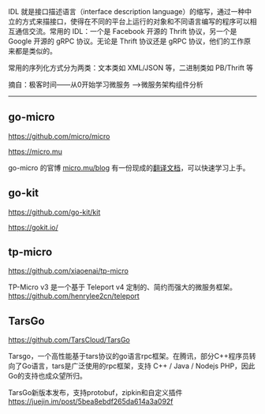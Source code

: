 IDL 就是接口描述语言（interface description language）的缩写，通过一种中立的方式来描接口，使得在不同的平台上运行的对象和不同语言编写的程序可以相互通信交流。常用的 IDL：一个是 Facebook 开源的 Thrift 协议，另一个是 Google 开源的 gRPC 协议。无论是 Thrift 协议还是 gRPC 协议，他们的工作原来都是类似的。

常用的序列化方式分为两类：文本类如 XML/JSON 等，二进制类如 PB/Thrift 等

摘自：极客时间——从0开始学习微服务 -->微服务架构组件分析 


---

## go-micro

https://github.com/micro/micro

https://micro.mu

go-micro 的官博 [micro.mu/blog](https://micro.mu/blog/) 有一份现成的[翻译文档](http://btfak.com/page2/)，可以快速学习上手。

## go-kit

https://github.com/go-kit/kit

https://gokit.io/

## tp-micro

https://github.com/xiaoenai/tp-micro

TP-Micro v3 是一个基于 Teleport v4 定制的、简约而强大的微服务框架。 https://github.com/henrylee2cn/teleport

## TarsGo

https://github.com/TarsCloud/TarsGo

Tarsgo，一个高性能基于tars协议的go语言rpc框架。在腾讯，部分C++程序员转向了Go语言，tars是广泛使用的rpc框架，支持 C++ / Java / Nodejs PHP，因此Go的支持也成众望所归。


TarsGo新版本发布，支持protobuf，zipkin和自定义插件 https://juejin.im/post/5bea8ebdf265da614a3a092f